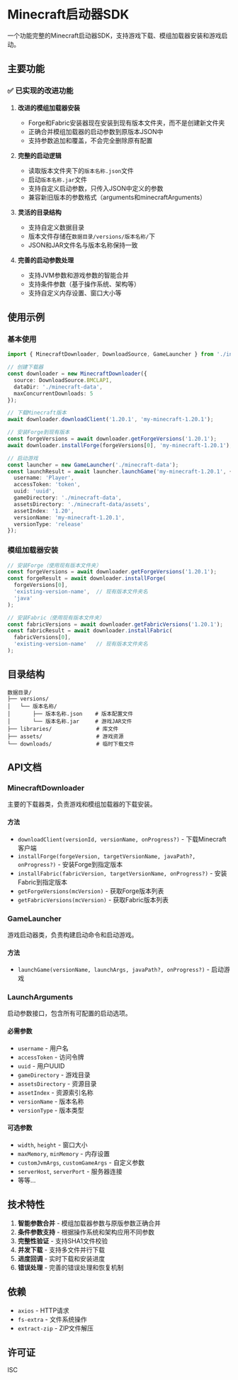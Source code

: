 # Minecraft启动器SDK

一个功能完整的Minecraft启动器SDK，支持游戏下载、模组加载器安装和游戏启动。

## 主要功能

### ✅ 已实现的改进功能

1. **改进的模组加载器安装**
   - Forge和Fabric安装器现在安装到现有版本文件夹，而不是创建新文件夹
   - 正确合并模组加载器的启动参数到原版本JSON中
   - 支持参数追加和覆盖，不会完全删除原有配置

2. **完整的启动逻辑**
   - 读取版本文件夹下的`版本名称.json`文件
   - 启动`版本名称.jar`文件
   - 支持自定义启动参数，只传入JSON中定义的参数
   - 兼容新旧版本的参数格式（arguments和minecraftArguments）

3. **灵活的目录结构**
   - 支持自定义数据目录
   - 版本文件存储在`数据目录/versions/版本名称/`下
   - JSON和JAR文件名与版本名称保持一致

4. **完善的启动参数处理**
   - 支持JVM参数和游戏参数的智能合并
   - 支持条件参数（基于操作系统、架构等）
   - 支持自定义内存设置、窗口大小等

## 使用示例

### 基本使用

```typescript 
import { MinecraftDownloader, DownloadSource, GameLauncher } from './index';

// 创建下载器
const downloader = new MinecraftDownloader({
  source: DownloadSource.BMCLAPI,
  dataDir: './minecraft-data',
  maxConcurrentDownloads: 5
});

// 下载Minecraft版本
await downloader.downloadClient('1.20.1', 'my-minecraft-1.20.1');

// 安装Forge到现有版本
const forgeVersions = await downloader.getForgeVersions('1.20.1');
await downloader.installForge(forgeVersions[0], 'my-minecraft-1.20.1');

// 启动游戏
const launcher = new GameLauncher('./minecraft-data');
const launchResult = await launcher.launchGame('my-minecraft-1.20.1', {
  username: 'Player',
  accessToken: 'token',
  uuid: 'uuid',
  gameDirectory: './minecraft-data',
  assetsDirectory: './minecraft-data/assets',
  assetIndex: '1.20',
  versionName: 'my-minecraft-1.20.1',
  versionType: 'release'
});
```

### 模组加载器安装

```typescript
// 安装Forge（使用现有版本文件夹）
const forgeVersions = await downloader.getForgeVersions('1.20.1');
const forgeResult = await downloader.installForge(
  forgeVersions[0], 
  'existing-version-name',  // 现有版本文件夹名
  'java'
);

// 安装Fabric（使用现有版本文件夹）
const fabricVersions = await downloader.getFabricVersions('1.20.1');
const fabricResult = await downloader.installFabric(
  fabricVersions[0],
  'existing-version-name'   // 现有版本文件夹名
);
```

## 目录结构

```
数据目录/
├── versions/
│   └── 版本名称/
│       ├── 版本名称.json    # 版本配置文件
│       └── 版本名称.jar     # 游戏JAR文件
├── libraries/              # 库文件
├── assets/                 # 游戏资源
└── downloads/              # 临时下载文件
```

## API文档

### MinecraftDownloader

主要的下载器类，负责游戏和模组加载器的下载安装。

#### 方法

- `downloadClient(versionId, versionName, onProgress?)` - 下载Minecraft客户端
- `installForge(forgeVersion, targetVersionName, javaPath?, onProgress?)` - 安装Forge到指定版本
- `installFabric(fabricVersion, targetVersionName, onProgress?)` - 安装Fabric到指定版本
- `getForgeVersions(mcVersion)` - 获取Forge版本列表
- `getFabricVersions(mcVersion)` - 获取Fabric版本列表

### GameLauncher

游戏启动器类，负责构建启动命令和启动游戏。

#### 方法

- `launchGame(versionName, launchArgs, javaPath?, onProgress?)` - 启动游戏

### LaunchArguments

启动参数接口，包含所有可配置的启动选项。

#### 必需参数

- `username` - 用户名
- `accessToken` - 访问令牌
- `uuid` - 用户UUID
- `gameDirectory` - 游戏目录
- `assetsDirectory` - 资源目录
- `assetIndex` - 资源索引名称
- `versionName` - 版本名称
- `versionType` - 版本类型

#### 可选参数

- `width`, `height` - 窗口大小
- `maxMemory`, `minMemory` - 内存设置
- `customJvmArgs`, `customGameArgs` - 自定义参数
- `serverHost`, `serverPort` - 服务器连接
- 等等...

## 技术特性

1. **智能参数合并** - 模组加载器参数与原版参数正确合并
2. **条件参数支持** - 根据操作系统和架构应用不同参数
3. **完整性验证** - 支持SHA1文件校验
4. **并发下载** - 支持多文件并行下载
5. **进度回调** - 实时下载和安装进度
6. **错误处理** - 完善的错误处理和恢复机制

## 依赖

- `axios` - HTTP请求
- `fs-extra` - 文件系统操作
- `extract-zip` - ZIP文件解压

## 许可证

ISC

